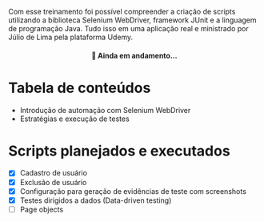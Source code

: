 Com esse treinamento foi possível compreender a criação de scripts utilizando a biblioteca Selenium WebDriver, framework JUnit e a linguagem de programação Java. Tudo isso em uma aplicação real e ministrado por Júlio de Lima pela plataforma Udemy.


<h4 align="center"> 
	  🚀 Ainda em andamento...  
</h4>


Tabela de conteúdos
=================
<!--ts-->
   * Introdução de automação com Selenium WebDriver
   * Estratégias e execução de testes
<!--te-->


Scripts planejados e executados
=================
- [x] Cadastro de usuário
- [x] Exclusão de usuário
- [x] Configuração para geração de evidências de teste com screenshots
- [x] Testes dirigidos a dados (Data-driven testing)
- [ ] Page objects
